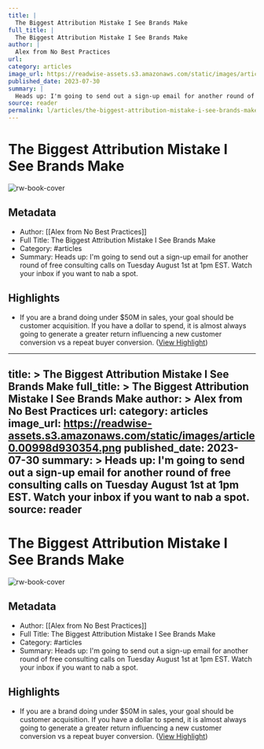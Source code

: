 ```yaml
---
title: |
  The Biggest Attribution Mistake I See Brands Make
full_title: |
  The Biggest Attribution Mistake I See Brands Make
author: |
  Alex from No Best Practices
url: 
category: articles
image_url: https://readwise-assets.s3.amazonaws.com/static/images/article0.00998d930354.png
published_date: 2023-07-30
summary: |
  Heads up: I'm going to send out a sign-up email for another round of free consulting calls on Tuesday August 1st at 1pm EST. Watch your inbox if you want to nab a spot.
source: reader
permalink: l/articles/the-biggest-attribution-mistake-i-see-brands-make
---
```

# The Biggest Attribution Mistake I See Brands Make

![rw-book-cover](https://readwise-assets.s3.amazonaws.com/static/images/article0.00998d930354.png)

## Metadata
- Author: [[Alex from No Best Practices]]
- Full Title: The Biggest Attribution Mistake I See Brands Make
- Category: #articles
- Summary: Heads up: I'm going to send out a sign-up email for another round of free consulting calls on Tuesday August 1st at 1pm EST. Watch your inbox if you want to nab a spot.

## Highlights
- If you are a brand doing under $50M in sales, your goal should be customer acquisition. If you have a dollar to spend, it is almost always going to generate a greater return influencing a new customer conversion vs a repeat buyer conversion. ([View Highlight](https://read.readwise.io/read/01h7sqcgatq8eqcra7x6t4tnm4))


---
title: >
  The Biggest Attribution Mistake I See Brands Make
full_title: >
  The Biggest Attribution Mistake I See Brands Make
author: >
  Alex from No Best Practices
url: 
category: articles
image_url: https://readwise-assets.s3.amazonaws.com/static/images/article0.00998d930354.png
published_date: 2023-07-30
summary: >
  Heads up: I'm going to send out a sign-up email for another round of free consulting calls on Tuesday August 1st at 1pm EST. Watch your inbox if you want to nab a spot.
source: reader
---
# The Biggest Attribution Mistake I See Brands Make

![rw-book-cover](https://readwise-assets.s3.amazonaws.com/static/images/article0.00998d930354.png)

## Metadata
- Author: [[Alex from No Best Practices]]
- Full Title: The Biggest Attribution Mistake I See Brands Make
- Category: #articles
- Summary: Heads up: I'm going to send out a sign-up email for another round of free consulting calls on Tuesday August 1st at 1pm EST. Watch your inbox if you want to nab a spot.

## Highlights
- If you are a brand doing under $50M in sales, your goal should be customer acquisition. If you have a dollar to spend, it is almost always going to generate a greater return influencing a new customer conversion vs a repeat buyer conversion. ([View Highlight](https://read.readwise.io/read/01h7sqcgatq8eqcra7x6t4tnm4))


